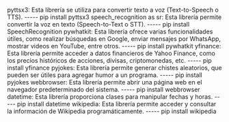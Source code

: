 pyttsx3: Esta librería se utiliza para convertir texto a voz (Text-to-Speech o TTS). ----- pip install pyttsx3
speech_recognition as sr: Esta librería permite convertir la voz en texto (Speech-to-Text o STT). ----- pip install SpeechRecognition
pywhatkit: Esta librería ofrece varias funcionalidades útiles, como realizar búsquedas en Google, enviar mensajes por WhatsApp, mostrar videos en YouTube, entre otros. ----- pip install pywhatkit
yfinance: Esta librería permite acceder a datos financieros de Yahoo Finance, como los precios históricos de acciones, divisas, criptomonedas, etc. ----- pip install yfinance
pyjokes: Esta librería permite generar chistes aleatorios, que pueden ser útiles para agregar humor a un programa. ----- pip install pyjokes
webbrowser: Esta librería permite abrir una página web en el navegador predeterminado del sistema. ----- pip install webbrowser
datetime: Esta librería proporciona clases para manipular fechas y horas. ----- pip install datetime
wikipedia: Esta librería permite acceder y consultar la información de Wikipedia programáticamente. ----- pip install wikipedia